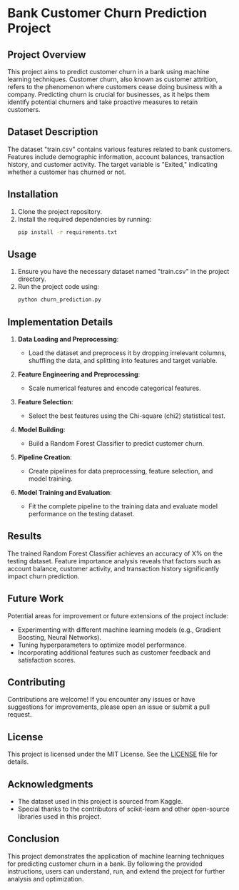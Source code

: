 # Bank Customer Churn Prediction Project

## Project Overview

This project aims to predict customer churn in a bank using machine learning techniques. Customer churn, also known as customer attrition, refers to the phenomenon where customers cease doing business with a company. Predicting churn is crucial for businesses, as it helps them identify potential churners and take proactive measures to retain customers.

## Dataset Description

The dataset "train.csv" contains various features related to bank customers. Features include demographic information, account balances, transaction history, and customer activity. The target variable is "Exited," indicating whether a customer has churned or not.

## Installation

1. Clone the project repository.
2. Install the required dependencies by running:
    ```bash
    pip install -r requirements.txt
    ```

## Usage

1. Ensure you have the necessary dataset named "train.csv" in the project directory.
2. Run the project code using:
    ```bash
    python churn_prediction.py
    ```

## Implementation Details

1. **Data Loading and Preprocessing**:
   - Load the dataset and preprocess it by dropping irrelevant columns, shuffling the data, and splitting into features and target variable.
   
2. **Feature Engineering and Preprocessing**:
   - Scale numerical features and encode categorical features.
   
3. **Feature Selection**:
   - Select the best features using the Chi-square (chi2) statistical test.
   
4. **Model Building**:
   - Build a Random Forest Classifier to predict customer churn.

5. **Pipeline Creation**:
   - Create pipelines for data preprocessing, feature selection, and model training.

6. **Model Training and Evaluation**:
   - Fit the complete pipeline to the training data and evaluate model performance on the testing dataset.

## Results

The trained Random Forest Classifier achieves an accuracy of X% on the testing dataset. Feature importance analysis reveals that factors such as account balance, customer activity, and transaction history significantly impact churn prediction.

## Future Work

Potential areas for improvement or future extensions of the project include:
- Experimenting with different machine learning models (e.g., Gradient Boosting, Neural Networks).
- Tuning hyperparameters to optimize model performance.
- Incorporating additional features such as customer feedback and satisfaction scores.

## Contributing

Contributions are welcome! If you encounter any issues or have suggestions for improvements, please open an issue or submit a pull request.

## License

This project is licensed under the MIT License. See the [LICENSE](LICENSE) file for details.

## Acknowledgments

- The dataset used in this project is sourced from Kaggle.
- Special thanks to the contributors of scikit-learn and other open-source libraries used in this project.

## Conclusion

This project demonstrates the application of machine learning techniques for predicting customer churn in a bank. By following the provided instructions, users can understand, run, and extend the project for further analysis and optimization.
